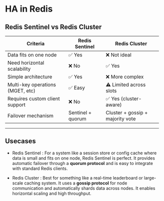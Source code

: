 # HA in Redis


## Redis Sentinel vs Redis Cluster

| Criteria                         | Redis Sentinel                  | Redis Cluster                          |
|----------------------------------|----------------------------------|----------------------------------------|
| Data fits on one node            | ✅ Yes                           | ❌ Not ideal                            |
| Need horizontal scalability      | ❌ No                            | ✅ Yes                                  |
| Simple architecture              | ✅ Yes                           | ❌ More complex                         |
| Multi-key operations (MGET, etc) | ✅ Easy                          | ⚠️ Limited across slots                |
| Requires custom client support   | ❌ No                            | ✅ Yes (cluster-aware)                  |
| Failover mechanism               | Sentinel + quorum               | Cluster + gossip + majority vote       |

---

## Usecases

   - Redis Sentinel :  For a system like a session store or config cache where data is small and fits on one node, Redis Sentinel is perfect. It provides automatic failover through a **quorum protocol** and is easy to integrate with standard Redis clients.

   - Redis Cluster :  Best for something like a real-time leaderboard or large-scale caching system. It uses a **gossip protocol** for node communication and automatically shards data across nodes. It enables horizontal scaling and high throughput.
